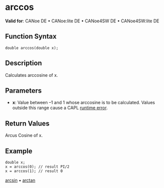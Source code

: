 # arccos

**Valid for**: CANoe DE • CANoe:lite DE • CANoe4SW DE • CANoe4SW:lite DE

## Function Syntax

```plaintext
double arccos(double x);
```

## Description

Calculates arccosine of x.

## Parameters

- **x**: Value between –1 and 1 whose arccosine is to be calculated. Values outside this range cause a CAPL [runtime error](../CAPLfunctionsRuntimeError.md).

## Return Values

Arcus Cosine of x.

## Example

```plaintext
double x;
x = arccos(0); // result PI/2
x = arccos(1); // result 0
```

[arcsin](CAPLfunctionarcsin.md) • [arctan](CAPLfunctionarctan.md)
